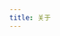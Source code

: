 ```yaml
---
title: 关于
---
```

<script type="module" data-pjax>
  import { marked } from "https://cdn.jsdelivr.net/npm/marked/+esm";
  if (!customElements.get("about-content")) {
    function decodeBase64(base64) {
      const text = atob(base64);
      const length = text.length;
      const bytes = new Uint8Array(length);
      for (let i = 0; i < length; i++) {
        bytes[i] = text.charCodeAt(i);
      }
      const decoder = new TextDecoder();
      return decoder.decode(bytes);
    }
    class AboutContent extends HTMLElement {
      constructor() {
        super();
        this.isLoading = false;
        this.message = document.createElement("span");
        this.readme = document.createElement("div");
      }
      connectedCallback() {
        const message = this.message;
        const readme = this.readme;
        readme.textContent = "如果这里什么也没有，请";
        let link = document.createElement("a");
        link.href = "javascript:void(0)";
        link.onclick = () => this.loadReadme();
        link.textContent = "刷新";
        readme.appendChild(link);
        readme.append("页面，或者前往这个");
        link = document.createElement("a");
        link.href = "https://wherewhere.github.io/wherewhere";
        link.textContent = "页面";
        readme.appendChild(link);
        readme.append("查看");
        this.appendChild(this.message);
        this.appendChild(this.readme);
        this.loadReadme();
      }
      async loadReadme() {
        if (this.isLoading) {
          return;
        }
        const message = this.message;
        try {
          this.isLoading = true;
          message.textContent = "正在从 GitHub 拉取信息，请坐和放宽";
          const response = await fetch("https://api.github.com/repos/wherewhere/wherewhere/readme");
          if (response.ok) {
            message.textContent = "拉取成功，正在解析";
            const json = await response.json();
            const content = json.content;
            if (typeof (content) == "string" && content.length > 0) {
              message.textContent = "解析成功";
              this.readme.innerHTML = marked.parse(decodeBase64(content));
              message.remove();
              return;
            }
          }
        }
        catch (_) {
        }
        finally {
          this.isLoading = false;
        }
        message.textContent = "拉取失败，即将跳转到 GitHub 页面";
        location.href = "https://wherewhere.github.io/wherewhere"
      }
    }
    customElements.define("about-content", AboutContent);
  }
</script>

<about-content class="about-content"></about-content>

<style>
  .about-content img {
    margin-bottom: unset !important;
    display: unset;
  }
</style>